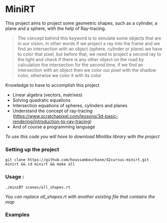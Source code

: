 # MiniRT
This project aims to project some geometric shapes, such as a cylinder, a plane and a sphere, with the help of Ray-tracing.
> The concept behind this keyword is to simulate some objects that are in our vision, in other words if we project a ray into the frame and we find an intersection with an object (sphere, cylinder or plane) we have to color that pixel, but before that, we need to project a second ray to the light and check if there is any other object on the road by calculation the intersection for the second time, if we find an intersection with an object then we color our pixel with the shadow color, otherwise we color it with its color

Knowledge to have to accomplish this project
- Linear algebra (vectors, matrixes)
- Solving quadratic equations
- Intersection equations of spheres, cylinders and planes
- Understand the concept of ray-tracing (https://www.scratchapixel.com/lessons/3d-basic-rendering/introduction-to-ray-tracing)
- And of course a programming language

*To use this code you will have to download Minilibx library with the project*
### Setting up the project
```
git clone https://github.com/houssambourkane/42cursus-minirt.git minirt && cd minirt && make all
```
### Usage :
```
./miniRT scenes/all_shapes.rt
```
*You can replace _all_shapes.rt_ with another existing file that contains the map*

### Examples

